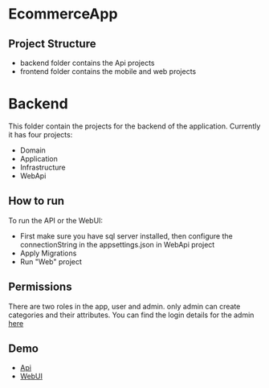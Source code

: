 # EcommerceApp

## Project Structure
* backend folder contains the Api projects
* frontend folder contains the mobile and web projects 

# Backend
This folder contain the projects for the backend of the application. 
Currently it has four projects:
* Domain
* Application
* Infrastructure
* WebApi

## How to run
To run the API or the WebUI:
- First make sure you have sql server installed, then configure the connectionString in the appsettings.json in WebApi project
- Apply Migrations
- Run "Web" project

## Permissions
There are two roles in the app, user and admin. only admin can create categories and their attributes.
You can find the login details for the admin [here](backend/src/Infrastructure/Persistence/ApplicationDbContextSeed.cs)

## Demo
* [Api](https://ecommerce-web-demo.herokuapp.com/swagger/index.html)
* [WebUI](https://ecommerce-web-demo.herokuapp.com/)
